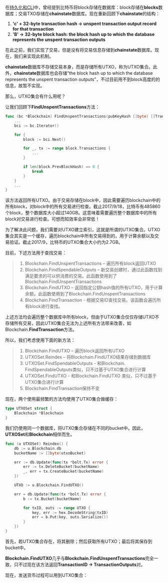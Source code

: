 在[持久化和CLI](/chapter1/chi-jiu-hua-he-cli.md)中，曾经提到比特币将block存储在数据库：block存储在**blocks**数据库；交易TXO存储在**chainstate**数据库。现在重新回顾下**chainstate**的结构：

1. **'c' + 32-byte transaction hash -&gt; unspent transaction output record for that transaction**
2. **'B' -&gt; 32-byte block hash: the block hash up to which the database represents the unspent transaction outputs**

在此之前，我们实现了交易，但是没有将交易信息存储到**chainstate**数据库。现在，我们来实现此机制。

**chainstate**数据库不存储交易本身，而是存储所有UTXO，称为UTXO集合。此外，**chainstate**数据库也会存储“the block hash up to which the database represents the unspent transaction outputs”，不过目前用不到block高度的的信息，故暂不实现。

那么，UTXO集合有什么用呢？

让我们回顾下**FindUnspentTransactions**方法：

```go
func (bc *Blockchain) FindUnspentTransactions(pubKeyHash []byte) []Transaction {
    ...
    bci := bc.Iterator()

    for {
        block := bci.Next()

        for _, tx := range block.Transactions {
            ...
        }

        if len(block.PrevBlockHash) == 0 {
            break
        }
    }
    ...
}
```

该方法返回所有UTXO。由于交易存储在block中，因此需要遍历blockchain中的所有block，对block中的所有交易进行检查。截止2017/9/18，比特币有485860个block，整个数据库大小超过140GB。这意味着需要遍历整个数据库中的所有block对交易进行检查。可想而知效率会非常低！

为了解决此问题，我们需要对UTXO建立索引，这就是所谓的UTXO集合。UTXO集合其实是一个缓存，遍历blockchain中所有交易得到的，用于计算余额以及交易验证。截止2017/9，比特币的UTXO集合大小约为2.7GB。

目前，下述方法用于查找交易：

> 1. Blockchain.FindUnspentTransactions – 遍历所有block返回UTXO
> 2. Blockchain.FindSpendableOutputs – 新交易创建时，通过此函数找到满足要求的可以供消费的交易。此函数使用到了Blockchain.FindUnspentTransactions
> 3. Blockchain.FindUTXO – 返回指定公钥hash值的所有UTXO，用于计算余额。此函数使用到了Blockchain.FindUnspentTransactions
> 4. Blockchain.FindTransaction  - 根据交易ID查找交易。该函数会遍历所有block进行查找。

上述方法均会遍历整个数据库中所有block，但由于UTXO集合仅仅存储UTXO不存储所有交易，因此UTXO集合无法为上述所有方法带来改善，如Blockchain.**FindTransaction**方法。

所以，我们考虑使用下面的新方法：

> 1. Blockchain.FindUTXO – 遍历block返回所有UTXO
> 2. UTXOSet.Reindex – 将Blockchain.FindUTXO结果存储到数据库
> 3. UTXOSet.FindSpendableOutputs  - 和Blockchain. FindSpendableOutputs类似，只不过基于UTXO集合进行计算
> 4. UTXOSet.FindUTXO - 和Blockchain.FindUTXO 类似，只不过基于UTXO集合进行计算
> 5. Blockchain.FindTransaction保持不变

现在，两个使用最频繁的方法均使用了UTXO集合做缓存：

```go
type UTXOSet struct {
    Blockchain *Blockchain
}
```

我们仍使用同一个数据库，将UTXO集合存储在不同的bucket中。因此，**UTXOSet**和**Blockchain**相伴而生。

```go
func (u UTXOSet) Reindex() {
    db := u.Blockchain.db
    bucketName := []byte(utxoBucket)

    err := db.Update(func(tx *bolt.Tx) error {
        err := tx.DeleteBucket(bucketName)
        _, err = tx.CreateBucket(bucketName)
    })

    UTXO := u.Blockchain.FindUTXO()

    err = db.Update(func(tx *bolt.Tx) error {
        b := tx.Bucket(bucketName)

        for txID, outs := range UTXO {
            key, err := hex.DecodeString(txID)
            err = b.Put(key, outs.Serialize())
        }
    })
}
```

首先，若UTXO集合存在，将其删除；然后获取所有UTXO；最后将其保存到bucket中。

**Blockchain.FindUTXO**几乎与**Blockchain.FindUnspentTransactions**完全一致，只不过现在该方法返回**TransactionID → TransactionOutputs**对。

现在，发送货币过程可以用到UTXO集合：

